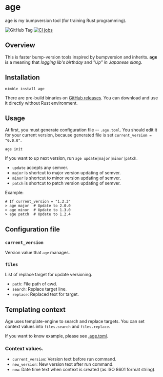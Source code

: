 # age

age is my bumpversion tool (for training Rust programming).

![GitHub Tag](https://img.shields.io/github/v/tag/attakei/age-cli)
[![CI jobs](https://github.com/attakei/age-cli/actions/workflows/main.yml/badge.svg)](https://github.com/attakei/age-cli/actions/workflows/main.yml)

## Overview

This is faster bump-version tools inspired by bumpversion and inherits.
**age** is a meaning that *logging lib's birthday* and *"Up" in Japanese slang*.

## Installation

```
nimble install age
```

There are pre-build binaries on [GitHub releases](https://github.com/attakei/age-cli/releases).
You can download and use it directly without Rust environment.

## Usage

At first, you must generate configuration file -- `.age.toml`.
You should edit it for your current version, because generated file is set `current_version = "0.0.0"`.

```
age init
```

If you want to up next version, run `age update|major|minor|patch`.

* `update` accepts any semver.
* `major` is shortcut to major version updating of semver.
* `minor` is shortcut to minor version updating of semver.
* `patch` is shortcut to patch version updating of semver.

Example:

```console
# If current_version = "1.2.3"
> age major  # Update to 2.0.0
> age minor  # Update to 1.3.0
> age patch  # Update to 1.2.4
```

## Configuration file

### `current_version`

Version value that `age` manages.

### `files`

List of replace target for update versioning.

* `path`: File path of cwd.
* `search`: Replace target line.
* `replace`: Replaced text for target.

## Templating context

Age uses template-engine to search and replace targets.
You can set context values into `files.search` and `files.replace`.

If you want to know example, please see [.age.toml](https://github.com/attakei/age-cli/blob/main/.age.toml).

### Context values.

- `current_version`: Version text before run command.
- `new_version`: New version text after run command.
- `now`: Date time text when context is created (as ISO 8601 format string).
